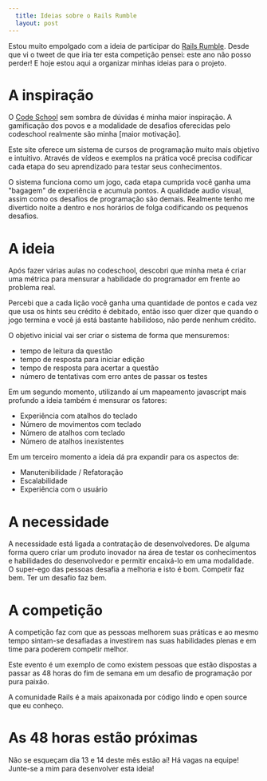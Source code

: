```yaml
---
  title: Ideias sobre o Rails Rumble
  layout: post
---
```


 

Estou muito empolgado com a ideia de participar do [Rails Rumble]. Desde que vi o tweet de que iria ter esta competição pensei: este ano não posso perder! E hoje estou aqui a organizar minhas ideias para o projeto. 


# A inspiração

O [Code School] sem sombra de dúvidas é minha maior inspiração. A gamificação dos povos e a modalidade de desafios oferecidas pelo codeschool realmente são minha [maior motivação]. 

Este site oferece um sistema de cursos de programação muito mais objetivo e intuitivo. Através de vídeos e exemplos na prática você precisa codificar cada etapa do seu aprendizado para testar seus conhecimentos. 

O sistema funciona como um jogo, cada etapa cumprida você ganha uma "bagagem" de experiência e acumula pontos. A qualidade audio visual, assim como os desafios de programação são demais. Realmente tenho me divertido noite a dentro e nos horários de folga codificando os pequenos desafios.

# A ideia

Após fazer várias aulas no codeschool, descobri que minha meta é criar uma métrica para mensurar a habilidade do programador em frente ao problema real.

Percebi que a cada lição você ganha uma quantidade de pontos e cada vez que usa os hints seu crédito é debitado, então isso quer dizer que quando o jogo termina e você já está bastante habilidoso, não perde nenhum crédito.

O objetivo inicial vai ser criar o sistema de forma que mensuremos:

 * tempo de leitura da questão
 * tempo de resposta para iniciar edição
 * tempo de resposta para acertar a questão
 * número de tentativas com erro antes de passar os testes

Em um segundo momento, utilizando aí um mapeamento javascript mais profundo a ideia também é mensurar os fatores:

* Experiência com atalhos do teclado
* Número de movimentos com teclado
* Número de atalhos com teclado
* Número de atalhos inexistentes

Em um terceiro momento a ideia dá pra expandir para os aspectos de:

* Manutenibilidade / Refatoração
* Escalabilidade
* Experiência com o usuário

# A necessidade

A necessidade está ligada a contratação de desenvolvedores. De alguma forma quero criar um produto inovador na área de testar os conhecimentos e habilidades do desenvolvedor e permitir encaixá-lo em uma modalidade. O super-ego das pessoas desafia a melhoria e isto é bom. Competir faz bem. Ter um desafio faz bem. 

# A competição

A competição faz com que as pessoas melhorem suas práticas e ao mesmo tempo sintam-se desafiadas a investirem nas suas habilidades plenas e em time para poderem competir melhor.

Este evento é um exemplo de como existem pessoas que estão dispostas a passar as 48 horas do fim de semana em um desafio de programação por pura paixão. 

A comunidade Rails é a mais apaixonada por código lindo e open source que eu conheço.

# As 48 horas estão próximas

Não se esqueçam dia 13 e 14 deste mês estão aí! Há vagas na equipe! Junte-se a mim para desenvolver esta ideia! 

[Code School]: http://www.codeschool.com/
[Rails Rumble]: http://railsrumble.com/
[maior_motivao]: http://www.codeschool.com/users/jonatasdp
